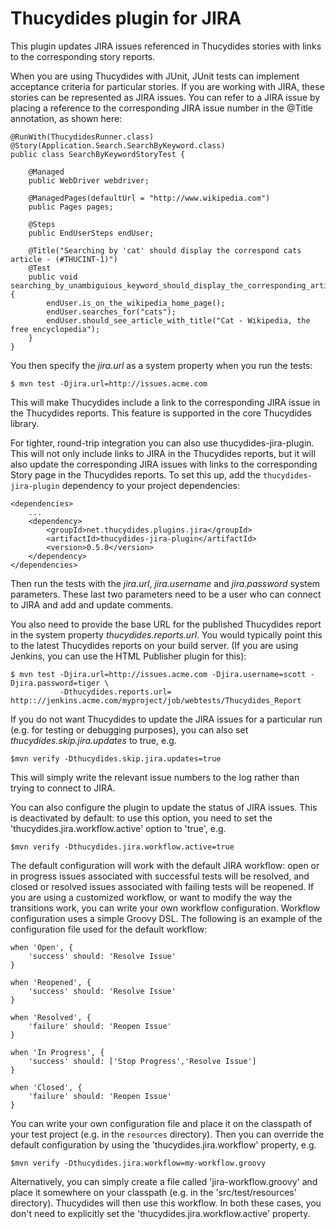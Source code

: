 # Thucydides plugin for JIRA

This plugin updates JIRA issues referenced in Thucydides stories with links to the corresponding story reports.

When you are using Thucydides with JUnit, JUnit tests can implement acceptance criteria for particular stories. If you
are working with JIRA, these stories can be represented as JIRA issues. You can refer to a JIRA issue by placing a
reference to the corresponding JIRA issue number in the @Title annotation, as shown here:

    @RunWith(ThucydidesRunner.class)
    @Story(Application.Search.SearchByKeyword.class)
    public class SearchByKeywordStoryTest {

        @Managed
        public WebDriver webdriver;

        @ManagedPages(defaultUrl = "http://www.wikipedia.com")
        public Pages pages;

        @Steps
        public EndUserSteps endUser;

        @Title("Searching by 'cat' should display the correspond cats article - (#THUCINT-1)")
        @Test
        public void searching_by_unambiguious_keyword_should_display_the_corresponding_article() {
            endUser.is_on_the_wikipedia_home_page();
            endUser.searches_for("cats");
            endUser.should_see_article_with_title("Cat - Wikipedia, the free encyclopedia");
        }
    }

You then specify the *jira.url* as a system property when you run the tests:

    $ mvn test -Djira.url=http://issues.acme.com

This will make Thucydides include a link to the corresponding JIRA issue in the Thucydides reports. This feature is
supported in the core Thucydides library.

For tighter, round-trip integration you can also use thucydides-jira-plugin. This will not only include links to JIRA
in the Thucydides reports, but it will also update the corresponding JIRA issues with links to the corresponding
Story page in the Thucydides reports. To set this up, add the `thucydides-jira-plugin` dependency to your project
dependencies:

    <dependencies>
        ...
        <dependency>
            <groupId>net.thucydides.plugins.jira</groupId>
            <artifactId>thucydides-jira-plugin</artifactId>
            <version>0.5.0</version>
        </dependency>
    </dependencies>

Then run the tests with the *jira.url*, *jira.username* and *jira.password* system parameters. These last two
parameters need to be a user who can connect to JIRA and add and update comments.

You also need to provide the base URL for the published Thucydides report in the system property
*thucydides.reports.url*. You would typically point this to the latest Thucydides reports on your build server.
(If you are using Jenkins, you can use the HTML Publisher plugin for this):

    $ mvn test -Djira.url=http://issues.acme.com -Djira.username=scott -Djira.password=tiger \
               -Dthucydides.reports.url= http:://jenkins.acme.com/myproject/job/webtests/Thucydides_Report

If you do not want Thucydides to update the JIRA issues for a particular run (e.g. for testing or debugging purposes),
you can also set *thucydides.skip.jira.updates* to true, e.g.

    $mvn verify -Dthucydides.skip.jira.updates=true

This will simply write the relevant issue numbers to the log rather than trying to connect to JIRA.

You can also configure the plugin to update the status of JIRA issues. This is deactivated by default: to use this
option, you need to set the 'thucydides.jira.workflow.active' option to 'true', e.g.

    $mvn verify -Dthucydides.jira.workflow.active=true

The default configuration will work with the default JIRA workflow: open or in progress issues associated with successful tests will be
resolved, and closed or resolved issues associated with failing tests will be reopened. If you are using a customized
workflow, or want to modify the way the transitions work, you can write your own workflow configuration. Workflow
configuration uses a simple Groovy DSL. The following is an example of the configuration file used for the default
workflow:

    when 'Open', {
        'success' should: 'Resolve Issue'
    }

    when 'Reopened', {
        'success' should: 'Resolve Issue'
    }

    when 'Resolved', {
        'failure' should: 'Reopen Issue'
    }

    when 'In Progress', {
        'success' should: ['Stop Progress','Resolve Issue']
    }

    when 'Closed', {
        'failure' should: 'Reopen Issue'
    }

You can write your own configuration file and place it on the classpath of your test project (e.g. in the `resources` directory). Then
you can override the default configuration by using the 'thucydides.jira.workflow' property, e.g.

    $mvn verify -Dthucydides.jira.workflow=my-workflow.groovy

Alternatively, you can simply create a file called 'jira-workflow.groovy' and place it somewhere on your classpath (e.g. in the 'src/test/resources' directory).
Thucydides will then use this workflow. In both these cases, you don't need to explicitly set the 'thucydides.jira.workflow.active'
property.




